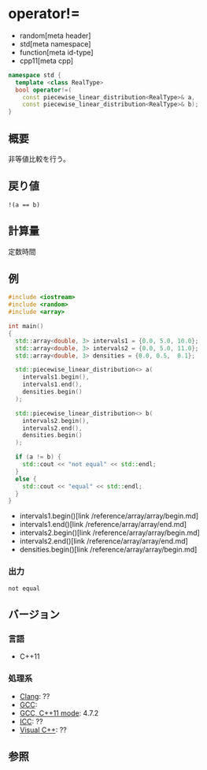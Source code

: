 # operator!=
* random[meta header]
* std[meta namespace]
* function[meta id-type]
* cpp11[meta cpp]

```cpp
namespace std {
  template <class RealType>
  bool operator!=(
    const piecewise_linear_distribution<RealType>& a,
    const piecewise_linear_distribution<RealType>& b);
}
```

## 概要
非等値比較を行う。


## 戻り値
`!(a == b)`


## 計算量
定数時間


## 例
```cpp example
#include <iostream>
#include <random>
#include <array>

int main()
{
  std::array<double, 3> intervals1 = {0.0, 5.0, 10.0};
  std::array<double, 3> intervals2 = {0.0, 5.0, 11.0};
  std::array<double, 3> densities = {0.0, 0.5,  0.1};

  std::piecewise_linear_distribution<> a(
    intervals1.begin(),
    intervals1.end(),
    densities.begin()
  );

  std::piecewise_linear_distribution<> b(
    intervals2.begin(),
    intervals2.end(),
    densities.begin()
  );

  if (a != b) {
    std::cout << "not equal" << std::endl;
  }
  else {
    std::cout << "equal" << std::endl;
  }
}
```
* intervals1.begin()[link /reference/array/array/begin.md]
* intervals1.end()[link /reference/array/array/end.md]
* intervals2.begin()[link /reference/array/array/begin.md]
* intervals2.end()[link /reference/array/array/end.md]
* densities.begin()[link /reference/array/array/begin.md]

### 出力
```
not equal
```

## バージョン
### 言語
- C++11

### 処理系
- [Clang](/implementation.md#clang): ??
- [GCC](/implementation.md#gcc): 
- [GCC, C++11 mode](/implementation.md#gcc): 4.7.2
- [ICC](/implementation.md#icc): ??
- [Visual C++](/implementation.md#visual_cpp): ??


## 参照


